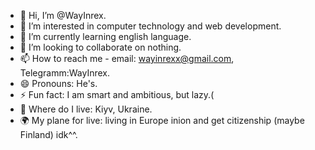 - 👋 Hi, I’m @WayInrex.
- 👀 I’m interested in computer technology and web development.
- 🌱 I’m currently learning english language.
- 💞️ I’m looking to collaborate on nothing.
- 📫 How to reach me - email: wayinrexx@gmail.com, Telegramm:WayInrex.
- 😄 Pronouns: He's.
- ⚡ Fun fact: I am smart and ambitious, but lazy.(
- 🏡 Where do I live: Kiyv, Ukraine.
- 🌍 My plane for live: living in Europe inion and get citizenship (maybe Finland) idk^^.
<!---
WayInrex/WayInrex is a ✨ special ✨ repository because its `README.md` (this file) appears on your GitHub profile.
You can click the Preview link to take a look at your changes.
--->
